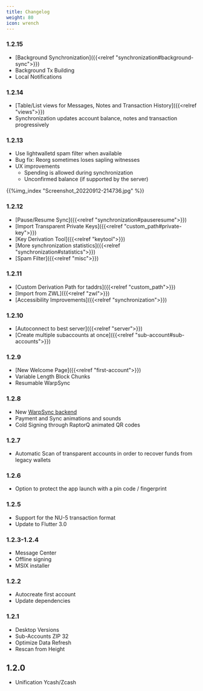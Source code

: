 ```yaml
---
title: Changelog
weight: 80
icon: wrench
---
```


### 1.2.15

- [Background Synchronization]({{<relref "synchronization#background-sync">}})
- Background Tx Building
- Local Notifications

### 1.2.14

- [Table/List views for Messages, Notes and Transaction History]({{<relref "views">}})
- Synchronization updates account balance, notes and transaction progressively

### 1.2.13

- Use lightwalletd spam filter when available
- Bug fix: Reorg sometimes loses sapling witnesses
- UX improvements
    - Spending is allowed during synchronization
    - Unconfirmed balance (if supported by the server)

{{%img_index "Screenshot_20220912-214736.jpg" %}}

### 1.2.12

- [Pause/Resume Sync]({{<relref "synchronization#pauseresume">}})
- [Import Transparent Private Keys]({{<relref "custom_path#private-key">}})
- [Key Derivation Tool]({{<relref "keytool">}})
- [More synchronization statistics]({{<relref "synchronization#statistics">}})
- [Spam Filter]({{<relref "misc">}})

### 1.2.11

- [Custom Derivation Path for taddrs]({{<relref "custom_path">}})
- [Import from ZWL]({{<relref "zwl">}})
- [Accessibility Improvements]({{<relref "synchronization">}})

### 1.2.10

- [Autoconnect to best server]({{<relref "server">}})
- [Create multiple subaccounts at once]({{<relref "sub-account#sub-accounts">}})

### 1.2.9

- [New Welcome Page]({{<relref "first-account">}})
- Variable Length Block Chunks
- Resumable WarpSync

### 1.2.8

- New [WarpSync backend](https://github.com/hhanh00/zcash-sync.git)
- Payment and Sync animations and sounds
- Cold Signing through RaptorQ animated QR codes

### 1.2.7

- Automatic Scan of transparent accounts in order
to recover funds from legacy wallets

### 1.2.6

- Option to protect the app launch with a pin code / fingerprint

### 1.2.5

- Support for the NU-5 transaction format
- Update to Flutter 3.0

### 1.2.3-1.2.4

- Message Center
- Offline signing
- MSIX installer

### 1.2.2

- Autocreate first account
- Update dependencies

### 1.2.1

- Desktop Versions
- Sub-Accounts ZIP 32
- Optimize Data Refresh
- Rescan from Height

## 1.2.0

- Unification Ycash/Zcash
